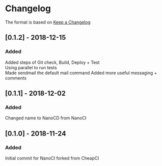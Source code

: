 # Changelog
The format is based on [Keep a Changelog](http://keepachangelog.com/en/1.0.0/)

## [0.1.2] - 2018-12-15
### Added
Added steps of Git check, Build, Deploy + Test  
Using parallel to run tests  
Made sendmail the default mail command
Added more useful messaging + comments  

## [0.1.1] - 2018-12-02
### Added
Changed name to NanoCD from NanoCI

## [0.1.0] - 2018-11-24
### Added
Initial commit for NanoCI forked from CheapCI
